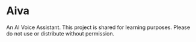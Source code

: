 # Aiva
An AI Voice Assistant.
This project is shared for learning purposes. Please do not use or distribute without permission.
